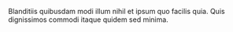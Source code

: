 Blanditiis quibusdam modi illum nihil et ipsum quo facilis quia. Quis dignissimos commodi itaque quidem sed minima.